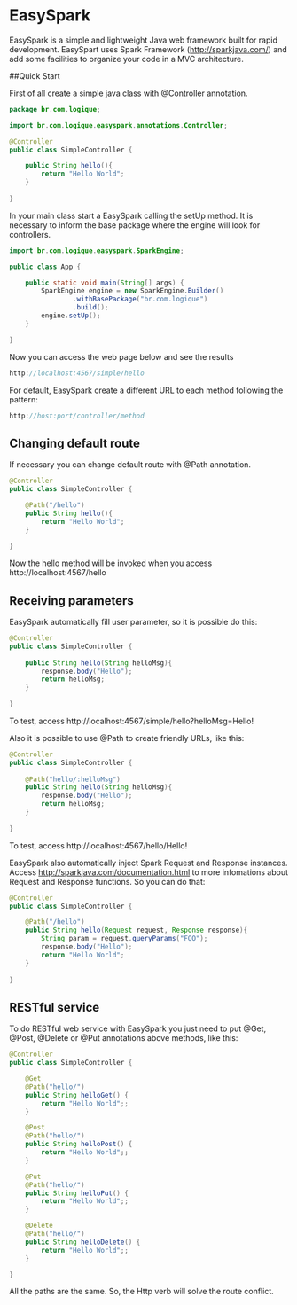 # EasySpark

EasySpark is a simple and lightweight Java web framework built for rapid development. EasySpart uses Spark Framework (http://sparkjava.com/) and add some facilities to organize your code in a MVC architecture.

##Quick Start

First of all create a simple java class with @Controller annotation.

```java
package br.com.logique;

import br.com.logique.easyspark.annotations.Controller;

@Controller
public class SimpleController {

    public String hello(){
        return "Hello World";
    }
    
}

```
In your main class start a EasySpark calling the setUp method. It is necessary to inform the base package where the engine will look for controllers.

```java
import br.com.logique.easyspark.SparkEngine;

public class App {

    public static void main(String[] args) {
        SparkEngine engine = new SparkEngine.Builder()
                .withBasePackage("br.com.logique")
                .build();
        engine.setUp();
    }

}
```

Now you can access the web page below and see the results

```java
http://localhost:4567/simple/hello
```

For default, EasySpark create a different URL to each method following the pattern:

```java
http://host:port/controller/method
```

## Changing default route

If necessary you can change default route with @Path annotation.

```java
@Controller
public class SimpleController {

    @Path("/hello")
    public String hello(){
        return "Hello World";
    }
    
}

```
Now the hello method will be invoked when you access http://localhost:4567/hello 

## Receiving parameters

EasySpark automatically fill user parameter, so it is possible do this:

```java
@Controller
public class SimpleController {
    
    public String hello(String helloMsg){
        response.body("Hello");
        return helloMsg;
    }
    
}
```

To test, access http://localhost:4567/simple/hello?helloMsg=Hello!

Also it is possible to use @Path to create friendly URLs, like this:

```java
@Controller
public class SimpleController {
    
    @Path("hello/:helloMsg")
    public String hello(String helloMsg){
        response.body("Hello");
        return helloMsg;
    }
    
}
```

To test, access http://localhost:4567/hello/Hello!

EasySpark also automatically inject Spark Request and Response instances. Access http://sparkjava.com/documentation.html to more infomations about Request and Response functions. So you can do that:

```java
@Controller
public class SimpleController {

    @Path("/hello")
    public String hello(Request request, Response response){
        String param = request.queryParams("FOO");
        response.body("Hello");
        return "Hello World";
    }
    
}
```

## RESTful service

To do RESTful web service with EasySpark you just need to put @Get, @Post, @Delete or @Put annotations above methods, like this:

```java
@Controller
public class SimpleController {

    @Get
    @Path("hello/")
    public String helloGet() {
        return "Hello World";;
    }

    @Post
    @Path("hello/")
    public String helloPost() {
        return "Hello World";;
    }

    @Put
    @Path("hello/")
    public String helloPut() {
        return "Hello World";;
    }

    @Delete
    @Path("hello/")
    public String helloDelete() {
        return "Hello World";;
    }

}

```

All the paths are the same. So, the Http verb will solve the route conflict.
